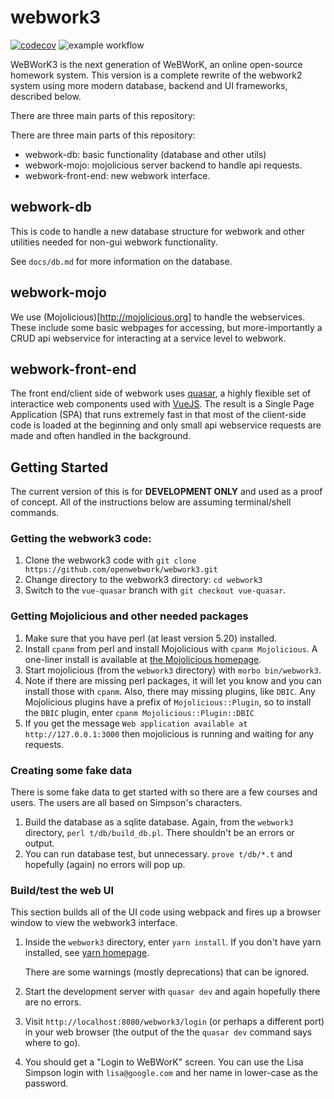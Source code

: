 # webwork3

[![codecov](https://codecov.io/gh/pstaabp/webwork3/branch/main/graph/badge.svg?token=1IDPWGNQ6F)](https://codecov.io/gh/pstaabp/webwork3)
![example workflow](https://github.com/github/docs/actions/workflows/main.yml/badge.svg)


WeBWorK3 is the next generation of WeBWorK, an online open-source homework system.  This version is a complete rewrite of the webwork2 system using more modern database, backend and UI frameworks, described below.

There are three main parts of this repository:

There are three main parts of this repository:
* webwork-db: basic functionality (database and other utils)
* webwork-mojo: mojolicious server backend to handle api requests.
* webwork-front-end: new webwork interface.

## webwork-db

This is code to handle a new database structure for webwork and
other utilities needed for non-gui webwork functionality.

See `docs/db.md` for more information on the database.

## webwork-mojo

We use (Mojolicious)[http://mojolicious.org] to handle the webservices.  These include some basic webpages for accessing, but more-importantly a CRUD api webservice for interacting at a service level to webwork.

## webwork-front-end

The front end/client side of webwork uses [quasar](http://quasar.dev), a highly flexible set of interactice web components used with [VueJS](http://v3.vuejs.org).  The result is a Single Page Application (SPA) that runs extremely fast in that most of the client-side code is loaded at the beginning and only small api webservice requests are made and often handled in the background.

## Getting Started

The current version of this is for **DEVELOPMENT ONLY** and used as a proof of concept.  All of the instructions below are assuming terminal/shell commands.

### Getting the webwork3 code:

1. Clone the webwork3 code with `git clone https://github.com/openwebwork/webwork3.git`
2. Change directory to the webwork3 directory: `cd webwork3`
3. Switch to the `vue-quasar` branch with `git checkout vue-quasar`.


### Getting Mojolicious and other needed packages

1. Make sure that you have perl (at least version 5.20) installed.
2. Install `cpanm` from perl and install Mojolicious with `cpanm Mojolicious`.
  A one-liner install is available at [the Mojolicious homepage](https://mojolicious.org/).
3. Start mojolicious (from the `webwork3` directory) with `morbo bin/webwork3`.
4. Note if there are missing perl packages, it will let you know and you can install those with `cpanm`.
  Also, there may missing plugins, like `DBIC`.  Any Mojolicious plugins have a prefix
	of `Mojolicious::Plugin`, so to install the `DBIC` plugin, enter
	`cpanm Mojolicious::Plugin::DBIC`
5. If you get the message `Web application available at http://127.0.0.1:3000` then mojolicious is running and waiting for any requests.

### Creating some fake data

There is some fake data to get started with so there are a few courses and users.  The users are all based on Simpson's characters.

1. Build the database as a sqlite database.  Again, from the `webwork3` directory, `perl t/db/build_db.pl`.  There shouldn't be an errors or output.
2. You can run database test, but unnecessary.  `prove t/db/*.t` and hopefully (again) no errors will pop up.

### Build/test the web UI

This section builds all of the UI code using webpack and fires up a browser window to view the webwork3 interface.

1. Inside the `webwork3` directory, enter `yarn install`.  If you don't have yarn installed, see [yarn homepage](https://yarnpkg.com/).

	There are some warnings (mostly deprecations) that can be ignored.

2. Start the development server with `quasar dev` and again hopefully there are no errors.

3. Visit `http://localhost:8080/webwork3/login` (or perhaps a different port) in your web browser (the output of the the `quasar dev` command says where to go).

4. You should get a "Login to WeBWorK" screen.  You can use the Lisa Simpson login with `lisa@google.com` and her name in lower-case as the password.


